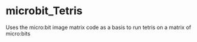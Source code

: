 # microbit_Tetris
Uses the micro:bit image matrix code as a basis to run tetris on a matrix of micro:bits
